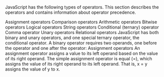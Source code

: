 JavaScript has the following types of operators. This section describes the operators and contains information about operator precedence.

Assignment operators
Comparison operators
Arithmetic operators
Bitwise operators
Logical operators
String operators
Conditional (ternary) operator
Comma operator
Unary operators
Relational operators
JavaScript has both binary and unary operators, and one special ternary operator, the conditional operator. A binary operator requires two operands, one before the operator and one after the operator:
Assignment operators
An assignment operator assigns a value to its left operand based on the value of its right operand. The simple assignment operator is equal (=), which assigns the value of its right operand to its left operand. That is, x = y assigns the value of y to x.
